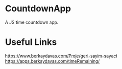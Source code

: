 # CountdownApp
A JS time countdown app.

# Useful Links
https://www.berkaydavas.com/Proje/geri-sayim-sayaci
https://apps.berkaydavas.com/timeRemaining/
